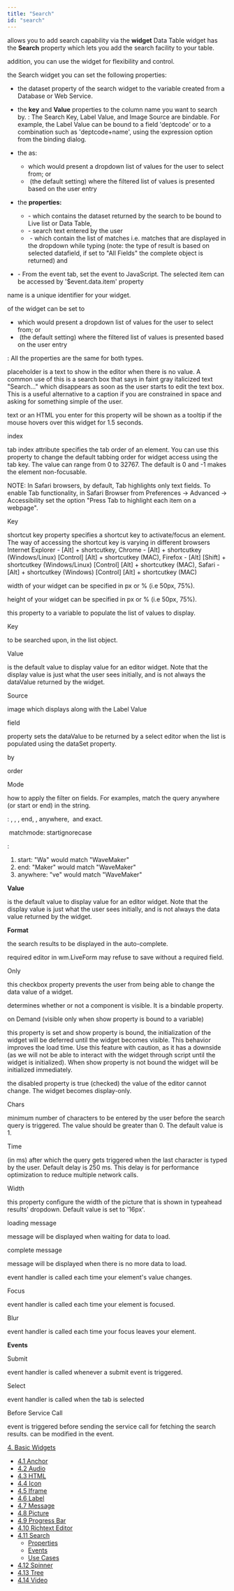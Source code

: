 ```yaml
---
title: "Search"
id: "search"
---
```


allows you to add search capability via the **widget** Data Table widget has the **Search** property which lets you add the search facility to your table.

addition, you can use the widget for flexibility and control.

the Search widget you can set the following properties:

- the dataset property of the search widget to the variable created from a Database or Web Service.
- the **key** and **Value** properties to the column name you want to search by. : The Search Key, Label Value, and Image Source are bindable. For example, the Label Value can be bound to a field 'deptcode' or to a combination such as 'deptcode+name', using the expression option from the binding dialog.
- the as:
    - which would present a dropdown list of values for the user to select from; or
    -  (the default setting) where the filtered list of values is presented based on the user entry
- the **properties:**
    - \- which contains the dataset returned by the search to be bound to Live list or Data Table,
    - \- search text entered by the user
    -  - which contain the list of matches i.e. matches that are displayed in the dropdown while typing (note: the type of result is based on selected datafield, if set to "All Fields" the complete object is returned) and
    
- \- From the event tab, set the event to JavaScript. The selected item can be accessed by '$event.data.item' property

name is a unique identifier for your widget.

of the widget can be set to

- which would present a dropdown list of values for the user to select from; or
-  (the default setting) where the filtered list of values is presented based on the user entry

: All the properties are the same for both types.

placeholder is a text to show in the editor when there is no value. A common use of this is a search box that says in faint gray italicized text "Search..." which disappears as soon as the user starts to edit the text box. This is a useful alternative to a caption if you are constrained in space and asking for something simple of the user.

text or an HTML you enter for this property will be shown as a tooltip if the mouse hovers over this widget for 1.5 seconds.

index

tab index attribute specifies the tab order of an element. You can use this property to change the default tabbing order for widget access using the tab key. The value can range from 0 to 32767. The default is 0 and -1 makes the element non-focusable.

NOTE: In Safari browsers, by default, Tab highlights only text fields. To enable Tab functionality, in Safari Browser from Preferences -> Advanced -> Accessibility set the option "Press Tab to highlight each item on a webpage".

Key

shortcut key property specifies a shortcut key to activate/focus an element. The way of accessing the shortcut key is varying in different browsers Internet Explorer - \[Alt\] + shortcutkey, Chrome - \[Alt\] + shortcutkey (Windows/Linux) \[Control\] \[Alt\] + shortcutkey (MAC), Firefox - \[Alt\] \[Shift\] + shortcutkey (Windows/Linux) \[Control\] \[Alt\] + shortcutkey (MAC), Safari - \[Alt\] + shortcutkey (Windows) \[Control\] \[Alt\] + shortcutkey (MAC)

width of your widget can be specified in px or % (i.e 50px, 75%).

height of your widget can be specified in px or % (i.e 50px, 75%).

this property to a variable to populate the list of values to display.

Key

to be searched upon, in the list object.

Value

is the default value to display value for an editor widget. Note that the display value is just what the user sees initially, and is not always the dataValue returned by the widget.

Source

image which displays along with the Label Value

field

property sets the dataValue to be returned by a select editor when the list is populated using the dataSet property.

by

order

Mode

how to apply the filter on fields. For examples, match the query anywhere (or start or end) in the string.

: , , , end, , anywhere,  and exact.

 matchmode: startignorecase

:

1. start: "Wa" would match "WaveMaker"
2. end: "Maker" would match "WaveMaker"
3. anywhere: "ve" would match "WaveMaker"

**Value**

is the default value to display value for an editor widget. Note that the display value is just what the user sees initially, and is not always the data value returned by the widget.

**Format**

the search results to be displayed in the auto-complete.

required editor in wm.LiveForm may refuse to save without a required field.

Only

this checkbox property prevents the user from being able to change the data value of a widget.

determines whether or not a component is visible. It is a bindable property.

on Demand (visible only when show property is bound to a variable)

this property is set and show property is bound, the initialization of the widget will be deferred until the widget becomes visible. This behavior improves the load time. Use this feature with caution, as it has a downside (as we will not be able to interact with the widget through script until the widget is initialized). When show property is not bound the widget will be initialized immediately.

the disabled property is true (checked) the value of the editor cannot change. The widget becomes display-only.

Chars

minimum number of characters to be entered by the user before the search query is triggered. The value should be greater than 0. The default value is 1.

Time

(in ms) after which the query gets triggered when the last character is typed by the user. Default delay is 250 ms. This delay is for performance optimization to reduce multiple network calls.

Width

this property configure the width of the picture that is shown in typeahead results' dropdown. Default value is set to '16px'.

loading message

message will be displayed when waiting for data to load.

complete message

message will be displayed when there is no more data to load.

event handler is called each time your element's value changes.

Focus

event handler is called each time your element is focused.

Blur

event handler is called each time your focus leaves your element.

**Events**

Submit

event handler is called whenever a submit event is triggered.

Select

event handler is called when the tab is selected

Before Service Call

event is triggered before sending the service call for fetching the search results. can be modified in the event.

[4\. Basic Widgets](/learn/app-development/widgets/widget-library/#basic)

- [4.1 Anchor](/learn/app-development/widgets/basic/anchor/)
- [4.2 Audio](/learn/app-development/widgets/media-widgets/)
- [4.3 HTML](/learn/app-development/widgets/basic/html/)
- [4.4 Icon](/learn/app-development/widgets/basic/icon/)
- [4.5 Iframe](/learn/app-development/widgets/basic/iframe/)
- [4.6 Label](/learn/app-development/widgets/basic/label/)
- [4.7 Message](/learn/app-development/widgets/basic/message/)
- [4.8 Picture](/learn/app-development/widgets/media-widgets/)
- [4.9 Progress Bar](/learn/app-development/widgets/basic/progress-bar/)
- [4.10 Richtext Editor](/learn/app-development/widgets/basic/richtext-editor/)
- [4.11 Search](/learn/app-development/widgets/basic/search/)
    - [Properties](#properties)
    - [Events](#events)
    - [Use Cases](/learn/app-development/widgets/basic/search-basic-usage/)
- [4.12 Spinner](/learn/app-development/widgets/basic/spinner/)
- [4.13 Tree](/learn/app-development/widgets/basic/tree/)
- [4.14 Video](/learn/app-development/widgets/media-widgets/)
